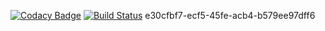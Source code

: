 
[![Codacy Badge](https://api.codacy.com/project/badge/Grade/f24c45cfbd834cfc9817f856c59d7ca3)](https://www.codacy.com/app/Namitapai071/project?utm_source=github.com&amp;utm_medium=referral&amp;utm_content=Namitapai071/project&amp;utm_campaign=Badge_Grade)
[![Build Status](https://travis-ci.org/Namitapai071/project.svg?branch=master)](https://travis-ci.org/Namitapai071/project)
e30cfbf7-ecf5-45fe-acb4-b579ee97dff6
